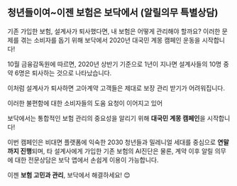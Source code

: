 ## 청년들이여~이젠 보험은 보닥에서 (알릴의무 특별상담)

기존 가입한 보험, 설계사가 퇴사했다면, 내 보험은 어떻게 관리해야 할까요? 이러한 문제를 겪는 소비자를 돕기 위해 보닥에서 2020년 대국민 계몽 캠페인 운동을 시작합니다!


10월 금융감독원에 따르면, 2020년 상반기 기준으로 1년이 지나면 설계사들의 10명 중 약 6명은 퇴사하는 것으로 나타났습니다.

이처럼 설계사가 퇴사하면 고아계약 고객들은 제대로 보장 관리 받기가 어려워집니다.

이러한 불편함에 대한 소비자들의 도움 요청이 이어지고 있어

보닥에서는 통합적인 보험 관리의 중요성을 알리기 위해 **대국민 계몽 캠페인**을 시작합니다!

이번 캠페인은 비대면 플랫폼에 익숙한 2030 청년들과 밀레니얼 세대를 중심으로 **연말까지 진행**되며, 타 설계사에게 가입한 기존 보험의 AI진단은 물론, 계약 이후 알릴 의무에 대한 전문상담은 보닥 앱에서 손쉽게 이용이 가능합니다.

이젠 **보험 고민과 관리**, 보닥에서 해결하세요! 😊


